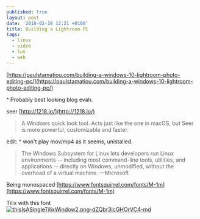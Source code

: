 ```yaml
---
published: true
layout: post
date: '2018-02-10 12:21 +0100'
title: Building a Lightroom PC
tags:
  - linux
  - video
  - luv
  - web
---
```

[https://paulstamatiou.com/building-a-windows-10-lightroom-photo-editing-pc/](https://paulstamatiou.com/building-a-windows-10-lightroom-photo-editing-pc/)

^ Probably best looking blog evah.

seer [http://1218.io/](http://1218.io/)

> A Windows quick look tool. Acts just like the one in macOS, but Seer is more powerful, customizable and faster.

edit: ^ won't play mov/mp4 as it seems, unistalled.

> The Windows Subsystem for Linux lets developers run Linux environments -- including most command-line tools, utilities, and applications -- directly on Windows, unmodified, without the overhead of a virtual machine. —Microsoft

Being monospaced [https://www.fontsquirrel.com/fonts/M-1m](https://www.fontsquirrel.com/fonts/M-1m)

Tilix with this font  
[![thisIsASingleTilixWindow2.png-dZQbr3IcGHOrVC4-md](https://i.imgur.com/MEM5WiWl.png)](https://i.imgur.com/MEM5WiW.png)
